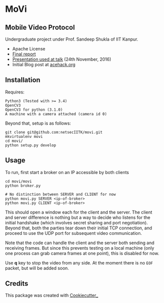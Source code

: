 MoVi
===============================

## Mobile Video Protocol
Undergraduate project under Prof. Sandeep Shukla of IIT Kanpur.

* Apache License
* [Final report](http://home.iitk.ac.in/~sakshams/cs395a/report.pdf)
* [Presentation used at talk](http://home.iitk.ac.in/~sakshams/cs395a/pres.pdf) (24th November, 2016)
* Initial Blog post at [acehack.org](http://www.acehack.org/posts/2016-10-08-movi.html)

## Installation
Requires:
```
Python3 (Tested with >= 3.4)
OpenCV3
OpenCV3 for python (3.1.0)
A machine with a camera attached (camera id 0)
```

Beyond that, setup is as follows:
```
git clone git@github.com:netsecIITK/movi.git
mkvirtualenv movi
cd movi/
python setup.py develop
```

## Usage
To run, first start a broker on an IP accessible by both clients
```
cd movi/movi
python broker.py

# No distinction between SERVER and CLIENT for now
python movi.py SERVER <ip-of-broker>
python movi.py CLIENT <ip-of-broker>
```

This should open a window each for the client and the server. The client and server difference is nothing but
a way to decide who listens for the initial handshake (which involves secret sharing and port negotiation).
Beyond that, both the parties tear down their initial TCP connection, and proceed to use the UDP port for
subsequent video communication.

Note that the code can handle the client and the server both sending and receiving frames. But since this prevents
testing on a local machine (only one process can grab camera frames at one point), this is disabled for now.

Use **q** key to stop the video from any side. At the moment there is no `EOF` packet, but will be added soon.

## Credits
This package was created with [Cookiecutter_](https://github.com/audreyr/cookiecutter)
